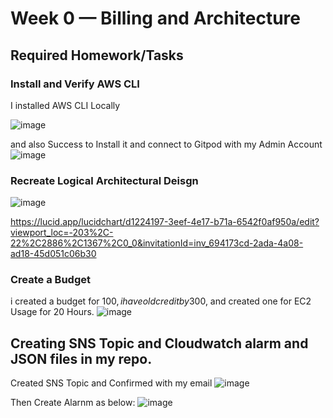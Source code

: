 # Week 0 — Billing and Architecture

## Required Homework/Tasks

### Install and Verify AWS CLI 

I installed AWS CLI Locally 

![image](https://user-images.githubusercontent.com/72489791/220290823-b38bbbab-4c1a-4906-9bba-cbd8664bfb1a.png)

and also Success to Install it and connect to Gitpod with my Admin Account
![image](https://user-images.githubusercontent.com/72489791/220291453-17aab67b-ada9-4bb0-a98d-e04dc0f6ed08.png)



### Recreate Logical Architectural Deisgn

![image](https://user-images.githubusercontent.com/72489791/220364410-23711313-683f-4f5c-81b6-8863f68a7039.png)

https://lucid.app/lucidchart/d1224197-3eef-4e17-b71a-6542f0af950a/edit?viewport_loc=-203%2C-22%2C2886%2C1367%2C0_0&invitationId=inv_694173cd-2ada-4a08-ad18-45d051c06b30

### Create a Budget
i created a budget for 100$, i have old credit by 300$, and created one for EC2 Usage for 20 Hours.
![image](https://user-images.githubusercontent.com/72489791/220292372-a478fbcf-8315-4126-b29e-43f36b70b71e.png)

## Creating SNS Topic and Cloudwatch alarm and JSON files in my repo.

Created SNS Topic and Confirmed with my email
![image](https://user-images.githubusercontent.com/72489791/220293181-f4eced4d-788e-438c-b969-2b817024fc55.png)

Then Create Alarnm as below:
![image](https://user-images.githubusercontent.com/72489791/220293343-420e432c-d3d6-4911-9508-e9defbde4bbc.png)







